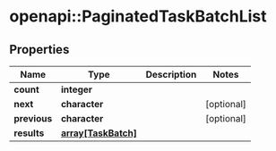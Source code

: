 # openapi::PaginatedTaskBatchList


## Properties
Name | Type | Description | Notes
------------ | ------------- | ------------- | -------------
**count** | **integer** |  | 
**next** | **character** |  | [optional] 
**previous** | **character** |  | [optional] 
**results** | [**array[TaskBatch]**](TaskBatch.md) |  | 


